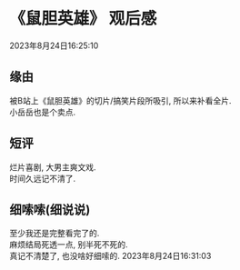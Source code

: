# 《鼠胆英雄》 观后感
2023年8月24日16:25:10

## 缘由
被B站上《鼠胆英雄》的切片/搞笑片段所吸引, 所以来补看全片.  
小岳岳也是个卖点.

## 短评
烂片喜剧, 大男主爽文戏.  
时间久远记不清了.  

## 细嗦嗦(细说说)
至少我还是完整看完了的.  
麻烦结局死透一点, 别半死不死的.  
真记不清楚了, 也没啥好细嗦的. 
2023年8月24日16:31:03